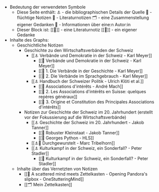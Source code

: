 - Bedeutung der verwendeten Symbole
	- Diese Seite enthält:
	  ⚓ -  die bibliographischen Details der Quelle
	   💭 - flüchtige Notizen
	  📝 - Literaturnotizen
	  🗂 - eine Zusammenstellung eigener Gedanken
	  🧑 - Informationen über eine:n Autor:in
	- Dieser Block ist:
	  [[📝]] - eine Literaturnotiz
	  [[📗]] - ein eigener Gedanke
- Inhalte des Graphs:
	- Geschichtliche Notizen
		- Geschichte zu den Wirtschaftsverbänden der Schweiz
			- [[⚓ Verbände und Demokratie in der Schweiz - Karl Meyer]]
				- [[💭 Verbände und Demokratie in der Schweiz - Karl Meyer]]
				- [[📝 1. Die Verbände in der Geschichte - Karl Meyer]]
				- [[📝 2. Die Verbände im Sprachgebrauch - Karl Meyer]]
			- [[⚓ Handbuch der Schweizer Politik - Ulrich Klöti et al.]]
				- [[💭 Associations d'intérêts - André Mach]]
				- [[📝 2. Les Associations d'intérêts en Suisse: quelques repères généraux]]
				- [[📝 3. Origine et Constitution des Principales Associations d'intérêts]]
		- Notizen zur Geschichte der Schweiz im 20. Jahrhundert 
		  (erstellt vor der Fokussierung auf die Wirtschaftsverbände)
			- [[⚓️ Geschichte der Schweiz im 20. Jahrhundert - Jakob Tanner]]
				- [[📝 Robuster Kleinstaat - Jakob Tanner]]
				- [[📝 Georges Python - HLS]]
			- [[⚓️📝 Durchgewurstelt - Marc Tribelhorn]]
			- [[⚓️ Kulturkampf in der Schweiz, ein Sonderfall? - Peter Stadler]]
				- [[📝 Kulturkampf in der Schweiz, ein Sonderfall? - Peter Stadler]]
	- Inhalte über das Vernetzten von Notizen
		- [[💭 A scattered mind meets Zettelkasten - Opening Pandora's slipbox - OneStutteringMind]]
		- [[🗂 Mein Zettelkasten]]